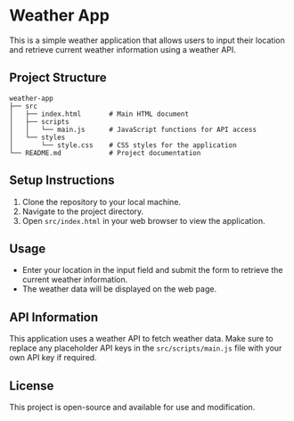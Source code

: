 # Weather App

This is a simple weather application that allows users to input their location and retrieve current weather information using a weather API.

## Project Structure

```
weather-app
├── src
│   ├── index.html       # Main HTML document
│   ├── scripts
│   │   └── main.js      # JavaScript functions for API access
│   └── styles
│       └── style.css    # CSS styles for the application
└── README.md            # Project documentation
```

## Setup Instructions

1. Clone the repository to your local machine.
2. Navigate to the project directory.
3. Open `src/index.html` in your web browser to view the application.

## Usage

- Enter your location in the input field and submit the form to retrieve the current weather information.
- The weather data will be displayed on the web page.

## API Information

This application uses a weather API to fetch weather data. Make sure to replace any placeholder API keys in the `src/scripts/main.js` file with your own API key if required.

## License

This project is open-source and available for use and modification.